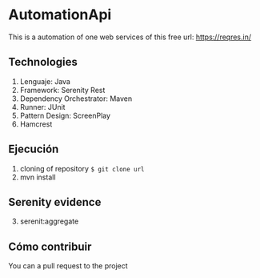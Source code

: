 # AutomationApi
This is a automation of one web services of this free url: https://reqres.in/


## Technologies

1. Lenguaje: Java
2. Framework: Serenity Rest
3. Dependency Orchestrator: Maven
4. Runner: JUnit
5. Pattern Design: ScreenPlay
6. Hamcrest

## Ejecución

1. cloning of repository
 `$ git clone url`
2. mvn install

## Serenity evidence

3. serenit:aggregate

## Cómo contribuir

You can a pull request to the project
